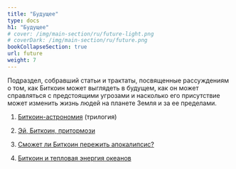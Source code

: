 ```yaml
---
title: "Будущее"
type: docs
h1: "Будущее"
# cover: /img/main-section/ru/future-light.png
# coverDark: /img/main-section/ru/future.png
bookCollapseSection: true
url: future
weight: 7
---
```


Подраздел, собравший статьи и трактаты, посвященные рассуждениям о том, как Биткоин может выглядеть в будущем, как он может справляться с предстоящими угрозами и насколько его присутствие может изменить жизнь людей на планете Земля и за ее пределами.

1. [Биткоин-астрономия](/ba/) (трилогия)

2. [Эй, Биткоин, притормози](/ej-bitcoin-pritormozi)

3. [Сможет ли Биткоин пережить апокалипсис?](/apokalipsis)

4. [Биткоин и тепловая энергия океанов](/bitcoin-i-teplovaya-energiya-okeanov)
